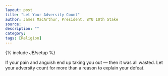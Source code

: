 ```yaml
---
layout: post
title: "Let Your Adversity Count"
author: James MacArthur, President, BYU 10th Stake
source:
description: ""
category:
tags: [Religion]
---
```

{% include JB/setup %}

If your pain and anguish end up taking you out &mdash; then it was all wasted. Let your adversity count for more than a reason to explain your defeat.
